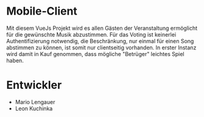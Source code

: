 # Mobile-Client

Mit diesem VueJs Projekt wird es allen Gästen der Veranstaltung ermöglicht für die gewünschte Musik abzustimmen. Für das Voting ist keinerlei Authentifizierung notwendig, die Beschränkung, nur einmal für einen Song abstimmen zu können, ist somit nur clientseitig vorhanden. In erster Instanz wird damit in Kauf genommen, dass mögliche "Betrüger" leichtes Spiel haben.

# Entwickler
- Mario Lengauer
- Leon Kuchinka